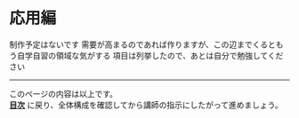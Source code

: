 # 応用編

制作予定はないです
需要が高まるのであれば作りますが、この辺までくるともう自学自習の領域な気がする
項目は列挙したので、あとは自分で勉強してください

---

このページの内容は以上です。  
**[目次](./readme.md)** に戻り、全体構成を確認してから講師の指示にしたがって進めましょう。
